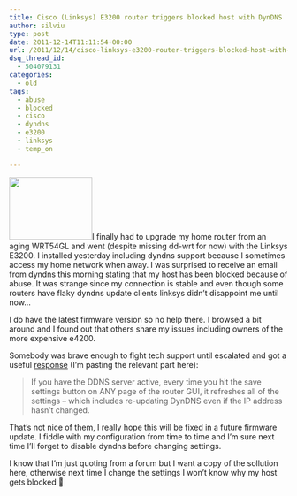```yaml
---
title: Cisco (Linksys) E3200 router triggers blocked host with DynDNS
author: silviu
type: post
date: 2011-12-14T11:11:54+00:00
url: /2011/12/14/cisco-linksys-e3200-router-triggers-blocked-host-with-dyndns/
dsq_thread_id:
  - 504079131
categories:
  - old
tags:
  - abuse
  - blocked
  - cisco
  - dyndns
  - e3200
  - linksys
  - temp_on

---
```

<img decoding="async" loading="lazy" class="alignleft size-full wp-image-1741" title="linksys_e3200" src="http://blog.silviuvulcan.ro/wp-content/uploads/sites/2/2011/12/linksys_e32001.jpg" alt="" width="150" height="113" />I finally had to upgrade my home router from an aging WRT54GL and went (despite missing dd-wrt for now) with the Linksys E3200. I installed yesterday including dyndns support because I sometimes access my home network when away. I was surprised to receive an email from dyndns this morning stating that my host has been blocked because of abuse. It was strange since my connection is stable and even though some routers have flaky dyndns update clients linksys didn&#8217;t disappoint me until now&#8230;

I do have the latest firmware version so no help there. I browsed a bit around and I found out that others share my issues including owners of the more expensive e4200.

Somebody was brave enough to fight tech support until escalated and got a useful [response][1] (I&#8217;m pasting the relevant part here):

> If you have the DDNS server active, every time you hit the save settings button on ANY page of the router GUI, it refreshes all of the settings &#8211; which includes re-updating DynDNS even if the IP address hasn&#8217;t changed.

That&#8217;s not nice of them, I really hope this will be fixed in a future firmware update. I fiddle with my configuration from time to time and I&#8217;m sure next time I&#8217;ll forget to disable dyndns before changing settings.

I know that I&#8217;m just quoting from a forum but I want a copy of the sollution here, otherwise next time I change the settings I won&#8217;t know why my host gets blocked 🙂

 [1]: http://homecommunity.cisco.com/t5/Wireless-Routers/E4200-causing-DynDNS-Abuse/m-p/402713#M203884